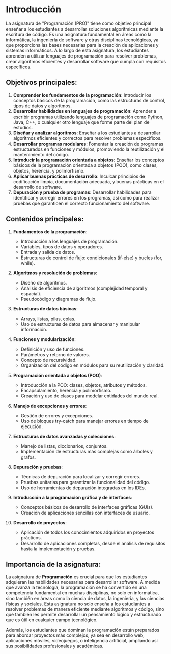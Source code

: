 # Introducción

La asignatura de "Programación (PRO)" tiene como objetivo principal enseñar a los estudiantes a desarrollar soluciones algorítmicas mediante la escritura de código. Es una asignatura fundamental en áreas como la informática, la ingeniería de software y otras disciplinas tecnológicas, ya que proporciona las bases necesarias para la creación de aplicaciones y sistemas informáticos. A lo largo de esta asignatura, los estudiantes aprenden a utilizar lenguajes de programación para resolver problemas, crear algoritmos eficientes y desarrollar software que cumpla con requisitos específicos.

## Objetivos principales:
1. **Comprender los fundamentos de la programación**: Introducir los conceptos básicos de la programación, como las estructuras de control, tipos de datos y algoritmos.
2. **Desarrollar habilidades en lenguajes de programación**: Aprender a escribir programas utilizando lenguajes de programación como Python, Java, C++, o cualquier otro lenguaje que forme parte del plan de estudios.
3. **Diseñar y analizar algoritmos**: Enseñar a los estudiantes a desarrollar algoritmos eficientes y correctos para resolver problemas específicos.
4. **Desarrollar programas modulares**: Fomentar la creación de programas estructurados en funciones y módulos, promoviendo la reutilización y el mantenimiento del código.
5. **Introducir la programación orientada a objetos**: Enseñar los conceptos básicos de la programación orientada a objetos (POO), como clases, objetos, herencia, y polimorfismo.
6. **Aplicar buenas prácticas de desarrollo**: Inculcar principios de codificación limpia, documentación adecuada, y buenas prácticas en el desarrollo de software.
7. **Depuración y prueba de programas**: Desarrollar habilidades para identificar y corregir errores en los programas, así como para realizar pruebas que garanticen el correcto funcionamiento del software.

## Contenidos principales:
1. **Fundamentos de la programación**:
   - Introducción a los lenguajes de programación.
   - Variables, tipos de datos y operadores.
   - Entrada y salida de datos.
   - Estructuras de control de flujo: condicionales (if-else) y bucles (for, while).

2. **Algoritmos y resolución de problemas**:
   - Diseño de algoritmos.
   - Análisis de eficiencia de algoritmos (complejidad temporal y espacial).
   - Pseudocódigo y diagramas de flujo.

3. **Estructuras de datos básicas**:
   - Arrays, listas, pilas, colas.
   - Uso de estructuras de datos para almacenar y manipular información.

4. **Funciones y modularización**:
   - Definición y uso de funciones.
   - Parámetros y retorno de valores.
   - Concepto de recursividad.
   - Organización del código en módulos para su reutilización y claridad.

5. **Programación orientada a objetos (POO)**:
   - Introducción a la POO: clases, objetos, atributos y métodos.
   - Encapsulamiento, herencia y polimorfismo.
   - Creación y uso de clases para modelar entidades del mundo real.

6. **Manejo de excepciones y errores**:
   - Gestión de errores y excepciones.
   - Uso de bloques try-catch para manejar errores en tiempo de ejecución.

7. **Estructuras de datos avanzadas y colecciones**:
   - Manejo de listas, diccionarios, conjuntos.
   - Implementación de estructuras más complejas como árboles y grafos.

8. **Depuración y pruebas**:
   - Técnicas de depuración para localizar y corregir errores.
   - Pruebas unitarias para garantizar la funcionalidad del código.
   - Uso de herramientas de depuración integradas en los IDEs.

9. **Introducción a la programación gráfica y de interfaces**:
   - Conceptos básicos de desarrollo de interfaces gráficas (GUIs).
   - Creación de aplicaciones sencillas con interfaces de usuario.

10. **Desarrollo de proyectos**:
    - Aplicación de todos los conocimientos adquiridos en proyectos prácticos.
    - Desarrollo de aplicaciones completas, desde el análisis de requisitos hasta la implementación y pruebas.

## Importancia de la asignatura:
La asignatura de **Programación** es crucial para que los estudiantes adquieran las habilidades necesarias para desarrollar software. A medida que avanza la tecnología, la programación se ha convertido en una competencia fundamental en muchas disciplinas, no solo en informática, sino también en áreas como la ciencia de datos, la ingeniería, y las ciencias físicas y sociales. Esta asignatura no solo enseña a los estudiantes a resolver problemas de manera eficiente mediante algoritmos y código, sino que también les permite desarrollar un pensamiento lógico y estructurado que es útil en cualquier campo tecnológico.

Además, los estudiantes que dominan la programación están preparados para abordar proyectos más complejos, ya sea en desarrollo web, aplicaciones móviles, videojuegos, o inteligencia artificial, ampliando así sus posibilidades profesionales y académicas.